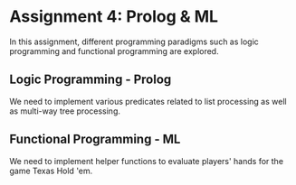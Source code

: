 # Assignment 4: Prolog & ML
In this assignment, different programming paradigms such as logic programming and functional programming are explored.

## Logic Programming - Prolog
We need to implement various predicates related to list processing as well as multi-way tree processing.

## Functional Programming - ML
We need to implement helper functions to evaluate players' hands for the game Texas Hold 'em.
